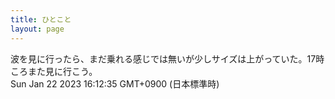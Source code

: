 ```yaml
---
title: ひとこと
layout: page
---
```

<div class="box" dt="1674371555461">
  波を見に行ったら、まだ乗れる感じでは無いが少しサイズは上がっていた。17時ころまた見に行こう。
  <div class="content is-small">Sun Jan 22 2023 16:12:35 GMT+0900 (日本標準時)</div>
</div>